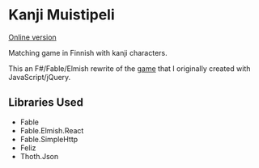 # Kanji Muistipeli

[Online version](https://iminashi.github.io/kanji-muistipeli-fable/)

Matching game in Finnish with kanji characters.

This an F#/Fable/Elmish rewrite of the [game](https://github.com/iminashi/kanji-muistipeli) that I originally created with JavaScript/jQuery.

## Libraries Used

- Fable
- Fable.Elmish.React
- Fable.SimpleHttp
- Feliz
- Thoth.Json
